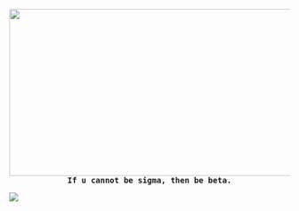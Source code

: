 <p align="center">
  <img src="https://media0.giphy.com/media/v1.Y2lkPTc5MGI3NjExdG9pcnI3d29yZ3J3OXBvbTl3bzZ2NDgycm1kenM1dnNnc3E3eW53ZSZlcD12MV9pbnRlcm5hbF9naWZfYnlfaWQmY3Q9Zw/0GVvelklkDHazj20yx/200.webp" width="700" height="300"><br>
  <samp><b>If u cannot be sigma, then be beta.</b></samp><br>
</p>

[![](https://visitcount.itsvg.in/api?id=EppuDevelopment&icon=0&color=0)](https://visitcount.itsvg.in)


